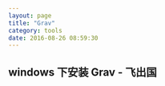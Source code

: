 ```yaml
---
layout: page
title: "Grav"
category: tools
date: 2016-08-26 08:59:30
---
```


## windows 下安装 Grav - 飞出国
